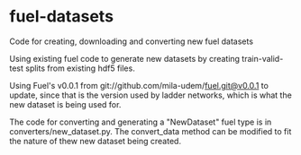 # fuel-datasets
Code for creating, downloading and converting new fuel datasets

Using existing fuel code to generate new datasets by creating train-valid-test splits from existing hdf5 files.

Using Fuel's v0.0.1 from git://github.com/mila-udem/fuel.git@v0.0.1 to update, since that is the version used by ladder networks, which is what the new dataset is being used for.

The code for converting and generating a "NewDataset" fuel type is in converters/new_dataset.py. 
The convert_data method can be modified to fit the nature of thew new dataset being created.


